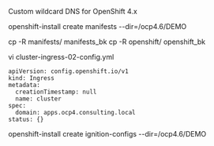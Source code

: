 Custom wildcard DNS for OpenShift 4.x

openshift-install create manifests --dir=/ocp4.6/DEMO

cp -R manifests/ manifests_bk
cp -R openshift/ openshift_bk

vi cluster-ingress-02-config.yml
~~~
apiVersion: config.openshift.io/v1
kind: Ingress
metadata:
  creationTimestamp: null
  name: cluster
spec:
  domain: apps.ocp4.consulting.local
status: {}
~~~
openshift-install create ignition-configs --dir=/ocp4.6/DEMO
